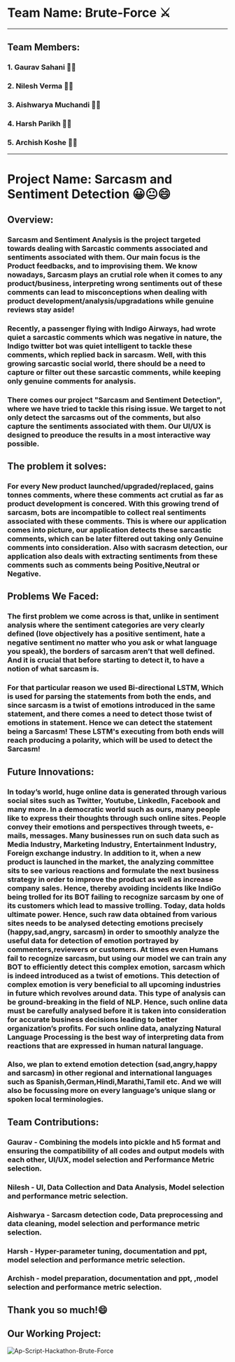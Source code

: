# Team Name: Brute-Force ⚔
---------------------------------------------------------------------
## Team Members:
### 1. Gaurav Sahani 👨‍💻
### 2. Nilesh Verma 👨‍💻
### 3. Aishwarya Muchandi 👩‍💻
### 4. Harsh Parikh 👨‍💻
### 5. Archish Koshe 👨‍💻
---------------------------------------------------------------------

# Project Name: Sarcasm and Sentiment Detection 😀😐😄
## Overview:
### Sarcasm and Sentiment Analysis is the project targeted towards dealing with Sarcastic comments associated and sentiments associated with them. Our main focus is the Product feedbacks, and to improvising them. We know nowadays, Sarcasm plays an crutial role when it comes to any product/business, interpreting wrong sentiments out of these comments can lead to misconceptions when dealing with product development/analysis/upgradations while genuine reviews stay aside!  
### Recently, a passenger flying with Indigo Airways, had wrote quiet a sarcastic comments which was negative in nature, the Indigo twitter bot was quiet intelligent to tackle these comments, which replied back in sarcasm. Well, with this growing sarcastic social world, there should be a need to capture or filter out these sarcastic comments, while keeping only genuine comments for analysis.
### There comes our project "Sarcasm and Sentiment Detection", where we have tried to tackle this rising issue. We target to not only detect the sarcasms out of the comments, but also capture the sentiments associated with them. Our UI/UX is designed to preoduce the results in a most interactive way possible.

## The problem it solves:
### For every New product launched/upgraded/replaced, gains tonnes comments, where these comments act crutial as far as product development is concered. With this growing trend of sarcasm, bots are incompatible to collect real sentiments associated with these comments. This is where our application comes into picture, our application detects these sarcastic comments, which can be later filtered out taking only Genuine comments into consideration. Also with sacrasm detection, our application also deals with extracting sentiments from these comments such as comments being Positive,Neutral or Negative. 

## Problems We Faced:
### The first problem we come across is that, unlike in sentiment analysis where the sentiment categories are very clearly defined (love objectively has a positive sentiment, hate a negative sentiment no matter who you ask or what language you speak), the borders of sarcasm aren’t that well defined. And it is crucial that before starting to detect it, to have a notion of what sarcasm is. 
### For that particular reason we used Bi-directional LSTM, Which is used for parsing the statements from both the ends, and since sarcasm is a twist of emotions introduced in the same statement, and there comes a need to detect those twist of emotions in statement. Hence we can detect the statement being a Sarcasm! These LSTM's executing from both ends will reach producing a polarity, which will be used to detect the Sarcasm!

## Future Innovations:
### In today’s world, huge online data is generated through various social sites such as Twitter, Youtube, LinkedIn, Facebook and many more. In a democratic world such as ours, many people like to express their thoughts through such online sites. People convey their emotions and perspectives through tweets, e-mails, messages. Many businesses run on such data such as Media Industry, Marketing Industry, Entertainment Industry, Foreign exchange industry. In addition to it, when a new product is launched in the market, the analyzing committee sits to see various reactions and formulate the next business strategy in order to improve the product as well as increase company sales. Hence, thereby avoiding incidents like IndiGo being trolled for its BOT failing to recognize sarcasm by one of its customers which lead to massive trolling. Today, data holds ultimate power. Hence, such raw data obtained from various sites needs to be analysed detecting emotions precisely (happy,sad,angry, sarcasm) in order to smoothly analyze the useful data for detection of emotion portrayed by commenters,reviewers or customers. At times even Humans fail to recognize sarcasm, but using our model we can train any BOT to efficiently detect this complex emotion, sarcasm which is indeed introduced as a twist of emotions. This detection of complex emotion is very beneficial to all upcoming industries in future which revolves around data. This type of analysis can be ground-breaking in the field of NLP. Hence, such online data must be carefully analysed before it is taken into consideration for accurate business decisions leading to better organization’s profits. For such online data, analyzing Natural Language Processing is the best way of interpreting data from reactions that are expressed in human natural language. 
### Also, we plan to extend emotion detection (sad,angry,happy and sarcasm) in other regional and international languages such as Spanish,German,Hindi,Marathi,Tamil etc. And we will also be focussing more on every language’s unique slang or spoken local terminologies.

## Team Contributions:
### Gaurav - Combining the models into pickle and h5 format and ensuring the compatibility of all codes and output models with each other, UI/UX, model selection and Performance Metric selection.
### Nilesh - UI, Data Collection and Data Analysis, Model selection and performance metric selection.
### Aishwarya - Sarcasm detection code, Data preprocessing and data cleaning, model selection and performance metric selection.
### Harsh - Hyper-parameter tuning, documentation and ppt, model selection and performance metric selection.
### Archish - model preparation, documentation and ppt, ,model selection and performance metric selection.

## Thank you so much!😄

## Our Working Project:
![Ap-Script-Hackathon-Brute-Force](https://user-images.githubusercontent.com/63406916/107155499-c40f0500-699e-11eb-8b2c-1ff127198fb8.gif)
